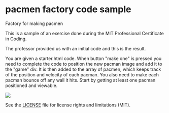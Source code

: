 # pacmen factory code sample

Factory for making pacmen

This is a sample of an exercise done during the MIT Professional Certificate in Coding.

The professor provided us with an initial code and this is the result.

You are given a starter.html code.
When button "make one" is pressed you need to complete the code 
to position the new pacman image and add it to the "game" div. It is then added to the array of pacmen, which keeps track of the position and velocity of each pacman.
You also need to make each pacman bounce off any wall it hits. 
Start by getting at least one pacman positioned and viewable. 

<img src="PacMan1.png">

See the <a href="license.md">LICENSE</a> file for license rights and limitations (MIT).
